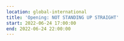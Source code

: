 ```yaml
---
location: global-international
title: 'Opening: NOT STANDING UP STRAIGHT'
start: 2022-06-24 17:00:00
end: 2022-06-24 22:00:00
---
```

